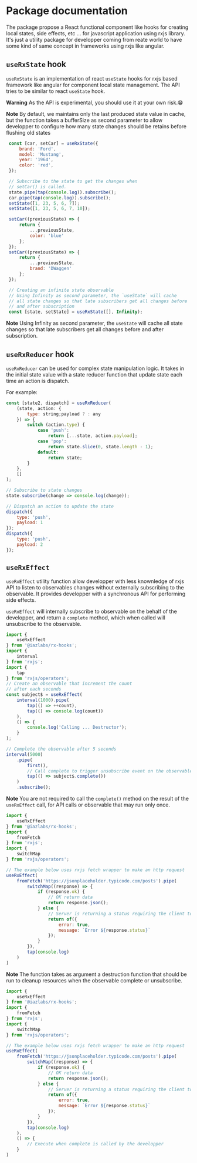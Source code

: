# Package documentation

The package propose a React functional component like hooks for creating local states, side effects, etc ... for javascript application using rxjs library.
It's just a utility package for developper coming from reate world to have some kind of same concept in frameworks using rxjs like angular.

## `useRxState` hook

`useRxState` is an implementation of react `useState` hooks for rxjs based framework like angular for component local state management. The API tries to be similar to react `useState` hook.

**Warning**
As the API is experimental, you should use it at your own risk.😁

**Note**
By default, we maintains only the last produced state value in cache, but the
function takes a bufferSize as second parameter to allow developper to configure
how many state changes should be retains before flushing old states

```js
 const [car, setCar] = useRxState({
     brand: 'Ford',
     model: 'Mustang',
     year: '1964',
     color: 'red',
 });

 // Subscribe to the state to get the changes when
 // setCar() is called.
 state.pipe(tap(console.log)).subscribe();
 car.pipe(tap(console.log)).subscribe();
 setState([1, 23, 5, 6, 7]);
 setState([1, 23, 5, 6, 7, 10]);

 setCar((previousState) => {
     return {
         ...previousState,
         color: 'blue'
     };
 });
 setCar((previousState) => {
     return {
         ...previousState,
         brand: 'DWaggen'
     };
 });

 // Creating an infinite state observable
 // Using Infinity as second parameter, the `useState` will cache
 // all state changes so that late subscribers get all changes before
 // and after subscription
 const [state, setState] = useRxState([], Infinity);
```

**Note**
Using Infinity as second parameter, the `useState` will cache all state changes so that late subscribers get all changes before and after subscription.

## `useRxReducer` hook

`useRxReducer` can be used for complex state manipulation logic. It takes in the initial state value with a state reducer function that update state each time an action is dispatch.

For example:

```js
const [state2, dispatch] = useRxReducer(
    (state, action: {
        type: string;payload ? : any
    }) => {
        switch (action.type) {
            case 'push':
                return [...state, action.payload];
            case 'pop':
                return state.slice(0, state.length - 1);
            default:
                return state;
        }
    },
    []
);

// Subscribe to state changes
state.subscribe(change => console.log(change));

// Dispatch an action to update the state
dispatch({
    type: 'push',
    payload: 1
});
dispatch({
    type: 'push',
    payload: 2
});
```

## `useRxEffect`

`useRxEffect` utility function allow developper with less knownledge of rxjs API to listen to observables changes without externally subscribing to the observable. It provides developper with a synchronous API for performing side effects.

`useRxEffect` will internally subscribe to observable on the behalf of the developper, and return a `complete` method, which when called will unsubscribe to the observable.

```js
import {
    useRxEffect
} from '@iazlabs/rx-hooks';
import {
    interval
} from 'rxjs';
import {
    tap
} from 'rxjs/operators';
// Create an observable that increment the count
// after each seconds
const subject$ = useRxEffect(
    interval(1000).pipe(
        tap(() => ++count),
        tap(() => console.log(count))
    ),
    () => {
        console.log('Calling ... Destructor');
    }
);

// Complete the observable after 5 seconds
interval(5000)
    .pipe(
        first(),
        // Call complete to trigger unsubscribe event on the observable
        tap(() => subject$.complete())
    )
    .subscribe();
```

**Note**
You are not required to call the `complete()` method on the result of the `useRxEffect` call, for API calls or observable that may run only once.

```js
import {
    useRxEffect
} from '@iazlabs/rx-hooks';
import {
    fromFetch
} from 'rxjs';
import {
    switchMap
} from 'rxjs/operators';

// The example below uses rxjs fetch wrapper to make an http request
useRxEffect(
    fromFetch('https://jsonplaceholder.typicode.com/posts').pipe(
        switchMap((response) => {
            if (response.ok) {
                // OK return data
                return response.json();
            } else {
                // Server is returning a status requiring the client to try something else.
                return of({
                    error: true,
                    message: `Error ${response.status}`
                });
            }
        }),
        tap(console.log)
    )
)
```

**Note**
The function takes as argument a destruction function that should be run to cleanup resources when the observable complete or unsubscribe.

```js
import {
    useRxEffect
} from '@iazlabs/rx-hooks';
import {
    fromFetch
} from 'rxjs';
import {
    switchMap
} from 'rxjs/operators';

// The example below uses rxjs fetch wrapper to make an http request
useRxEffect(
    fromFetch('https://jsonplaceholder.typicode.com/posts').pipe(
        switchMap((response) => {
            if (response.ok) {
                // OK return data
                return response.json();
            } else {
                // Server is returning a status requiring the client to try something else.
                return of({
                    error: true,
                    message: `Error ${response.status}`
                });
            }
        }),
        tap(console.log)
    ),
    () => {
        // Execute when complete is called by the developper
    }
)
```
